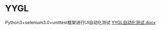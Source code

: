 # YYGL
Python3+selenium3.0+unittest框架进行UI自动化测试
[YYGL自动化测试.docx](https://github.com/user-attachments/files/15818494/mms.docx)
